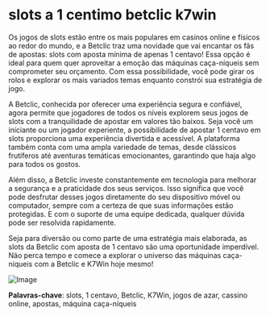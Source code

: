 # slots a 1 centimo betclic k7win

Os jogos de slots estão entre os mais populares em casinos online e físicos ao redor do mundo, e a Betclic traz uma novidade que vai encantar os fãs de apostas: slots com aposta mínima de apenas 1 centavo! Essa opção é ideal para quem quer aproveitar a emoção das máquinas caça-níqueis sem comprometer seu orçamento. Com essa possibilidade, você pode girar os rolos e explorar os mais variados temas enquanto constrói sua estratégia de jogo.

A Betclic, conhecida por oferecer uma experiência segura e confiável, agora permite que jogadores de todos os níveis explorem seus jogos de slots com a tranquilidade de apostar em valores tão baixos. Seja você um iniciante ou um jogador experiente, a possibilidade de apostar 1 centavo em slots proporciona uma experiência divertida e acessível. A plataforma também conta com uma ampla variedade de temas, desde clássicos frutíferos até aventuras temáticas emocionantes, garantindo que haja algo para todos os gostos.

Além disso, a Betclic investe constantemente em tecnologia para melhorar a segurança e a praticidade dos seus serviços. Isso significa que você pode desfrutar desses jogos diretamente do seu dispositivo móvel ou computador, sempre com a certeza de que suas informações estão protegidas. E com o suporte de uma equipe dedicada, qualquer dúvida pode ser resolvida rapidamente.

Seja para diversão ou como parte de uma estratégia mais elaborada, as slots da Betclic com aposta de 1 centavo são uma oportunidade imperdível. Não perca tempo e comece a explorar o universo das máquinas caça-níqueis com a Betclic e K7Win hoje mesmo!

![Image](https://github.com/user-attachments/assets/b9de9dee-b60e-46a0-9e49-3c6ca594ed6f)

**Palavras-chave**: slots, 1 centavo, Betclic, K7Win, jogos de azar, cassino online, apostas, máquina caça-níqueis